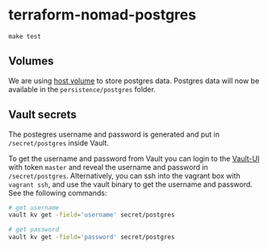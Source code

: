 # terraform-nomad-postgres

```text
make test
```

## Volumes
We are using [host volume](https://www.nomadproject.io/docs/job-specification/volume) to store postgres data.
Postgres data will now be available in the `persistence/postgres` folder.

## Vault secrets
The postegres username and password is generated and put in `/secret/postgres` inside Vault.

To get the username and password from Vault you can login to the [Vault-UI](http://localhost:8200/) with token `master` and reveal the username and password in `/secret/postgres`.
Alternatively, you can ssh into the vagrant box with `vagrant ssh`, and use the vault binary to get the username and password. See the following commands:
```sh
# get username
vault kv get -field='username' secret/postgres

# get password
vault kv get -field='password' secret/postgres
```